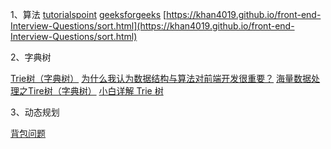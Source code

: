 1、算法
[tutorialspoint](https://www.tutorialspoint.com/data_structures_algorithms/bubble_sort_algorithm.htm)
[geeksforgeeks](https://www.geeksforgeeks.org/bubble-sort/)
[https://khan4019.github.io/front-end-Interview-Questions/sort.html](https://khan4019.github.io/front-end-Interview-Questions/sort.html)

2、字典树

[Trie树（字典树）](https://github.com/julycoding/The-Art-Of-Programming-By-July/blob/master/ebook/zh/06.09.md)
[为什么我认为数据结构与算法对前端开发很重要？](https://github.com/LeuisKen/leuisken.github.io/issues/2)
[海量数据处理之Tire树（字典树）](https://blog.csdn.net/ts173383201/article/details/7858598)
[小白详解 Trie 树](https://segmentfault.com/a/1190000008877595#articleHeader8)

3、动态规划

[背包问题](https://mp.weixin.qq.com/s/FsSEgkxCJ1Ihkd_eaYV0BA)

